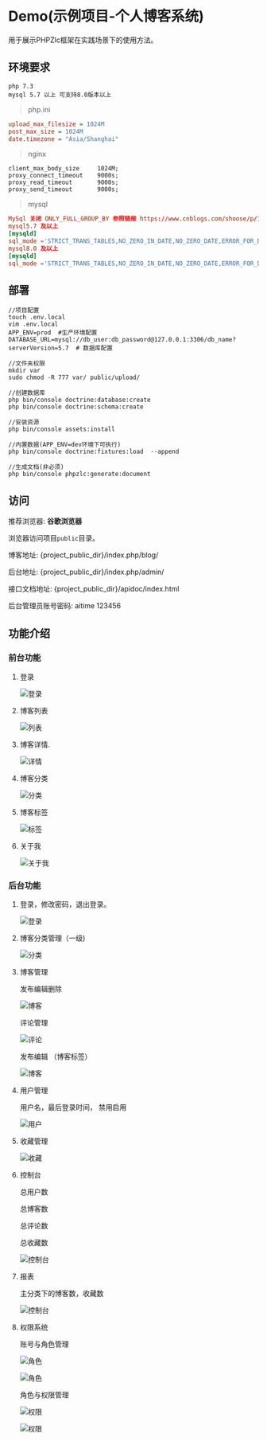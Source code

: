 # Demo(示例项目-个人博客系统)

用于展示PHPZlc框架在实践场景下的使用方法。

## 环境要求

    php 7.3
    mysql 5.7 以上 可支持8.0版本以上
    
> php.ini   

```ini
upload_max_filesize = 1024M
post_max_size = 1024M
date.timezone = "Asia/Shanghai"
```

> nginx

```apacheconfig
client_max_body_size     1024M;
proxy_connect_timeout    9000s;
proxy_read_timeout       9000s;
proxy_send_timeout       9000s;
```

> mysql

```mysql.cnf
MySql 关闭 ONLY_FULL_GROUP_BY 参照链接 https://www.cnblogs.com/shoose/p/13259186.html
mysql5.7 及以上
[mysqld]
sql_mode ='STRICT_TRANS_TABLES,NO_ZERO_IN_DATE,NO_ZERO_DATE,ERROR_FOR_DIVISION_BY_ZERO,NO_AUTO_CREATE_USER,NO_ENGINE_SUBSTITUTION'
mysql8.0 及以上
[mysqld]
sql_mode ='STRICT_TRANS_TABLES,NO_ZERO_IN_DATE,NO_ZERO_DATE,ERROR_FOR_DIVISION_BY_ZERO,NO_ENGINE_SUBSTITUTION'
```

## 部署

```shell script
//项目配置
touch .env.local
vim .env.local
APP_ENV=prod  #生产环境配置
DATABASE_URL=mysql://db_user:db_password@127.0.0.1:3306/db_name?serverVersion=5.7  # 数据库配置

//文件夹权限
mkdir var
sudo chmod -R 777 var/ public/upload/

//创建数据库
php bin/console doctrine:database:create
php bin/console doctrine:schema:create

//安装资源
php bin/console assets:install  

//内置数据(APP_ENV=dev环境下可执行)
php bin/console doctrine:fixtures:load  --append

//生成文档(非必须)
php bin/console phpzlc:generate:document
```

## 访问

推荐浏览器: **谷歌浏览器**

浏览器访问项目`public`目录。

博客地址: {project_public_dir}/index.php/blog/

后台地址: {project_public_dir}/index.php/admin/

接口文档地址: {project_public_dir}/apidoc/index.html

后台管理员账号密码: aitime 123456

## 功能介绍

### 前台功能

1. 登录

    ![登录](/public/readme/fore-end/login.png)

2. 博客列表
    
    ![列表](/public/readme/fore-end/index.png)

3. 博客详情.
    
    ![详情](/public/readme/fore-end/article.png)
    
4. 博客分类

    ![分类](/public/readme/fore-end/classify.png)
    
5. 博客标签
    
    ![标签](/public/readme/fore-end/label.png)
    
6. 关于我

    ![关于我](/public/readme/fore-end/about.png)   

### 后台功能

1. 登录，修改密码，退出登录。

    ![登录](/public/readme/index.png)
    
2. 博客分类管理（一级)

    ![分类](/public/readme/classify.png)
    
3. 博客管理 

     发布编辑删除
     
      ![博客](/public/readme/editArticle.png)
      
     评论管理
     
     ![评论](/public/readme/comment.png)
     
     发布编辑 （博客标签）
     
     ![博客](/public/readme/editLable.png)
     
    
4. 用户管理

     用户名，最后登录时间， 禁用启用
     
     ![用户](/public/readme/user.png)
     
5. 收藏管理
    
    ![收藏](/public/readme/collection.png)     
     
6. 控制台

    总用户数
    
    总博客数
    
    总评论数
    
    总收藏数
    
    ![控制台](/public/readme/console.png)
    
8. 报表

    主分类下的博客数，收藏数
    
    ![控制台](/public/readme/console.png)
    
9. 权限系统

    账号与角色管理
    
    ![角色](/public/readme/adminRole.png)
    
    ![角色](/public/readme/editAdminRole.png)
    
    角色与权限管理
    
    ![权限](/public/readme/roleIndex.png)
    
    ![权限](/public/readme/editRole.png)
    
    
    